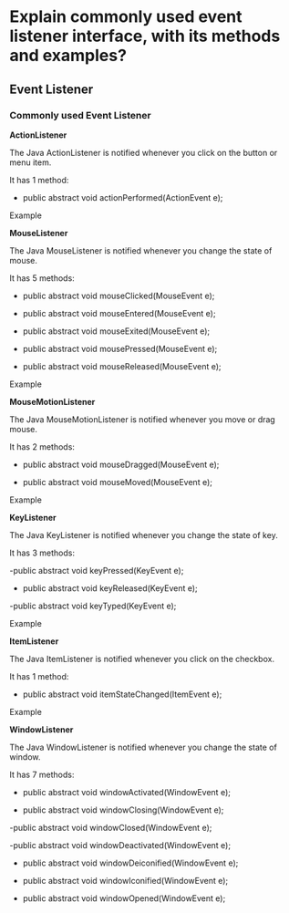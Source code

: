 # Explain commonly used event listener interface, with its methods and examples?

## Event Listener

### Commonly used Event Listener

**ActionListener**

The Java ActionListener is notified whenever you click on the button or menu item.

It has 1 method:

- public abstract void actionPerformed(ActionEvent e);

Example

**MouseListener**

The Java MouseListener is notified whenever you change the state of mouse.

It has 5 methods:

- public abstract void mouseClicked(MouseEvent e);

- public abstract void mouseEntered(MouseEvent e);

- public abstract void mouseExited(MouseEvent e);

 - public abstract void mousePressed(MouseEvent e);

- public abstract void mouseReleased(MouseEvent e);

Example

**MouseMotionListener**

The Java MouseMotionListener is notified whenever you move or drag mouse.

It has 2 methods:

- public abstract void mouseDragged(MouseEvent e);

- public abstract void mouseMoved(MouseEvent e);

Example

**KeyListener**

The Java KeyListener is notified whenever you change the state of key.

It has 3 methods:

-public abstract void keyPressed(KeyEvent e);

- public abstract void keyReleased(KeyEvent e);

 -public abstract void keyTyped(KeyEvent e);

Example

**ItemListener**

The Java ItemListener is notified whenever you click on the checkbox.

It has 1 method:

- public abstract void itemStateChanged(ItemEvent e);

Example

**WindowListener**

The Java WindowListener is notified whenever you change the state of window.

It has 7 methods:

- public abstract void windowActivated(WindowEvent e);

- public abstract void windowClosing(WindowEvent e);

 -public abstract void windowClosed(WindowEvent e);

 -public abstract void windowDeactivated(WindowEvent e);

- public abstract void windowDeiconified(WindowEvent e);

 - public abstract void windowIconified(WindowEvent e);

- public abstract void windowOpened(WindowEvent e);
